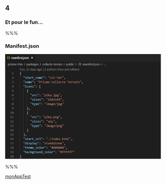 <!-- .slide: data-background-image="images/pwa.png" data-background-size="600px" class="chapter" -->

## 4

### Et pour le fun...

%%%

<!-- .slide: class="slide" data-background-color="#7580ba" -->

### Manifest.json

<img src="images/manifest.png" width="700px" />

%%%

<!-- .slide: class="slide" data-background-color="#7580ba" -->

[monAppTest](https://essai-dridri.herokuapp.com/)
